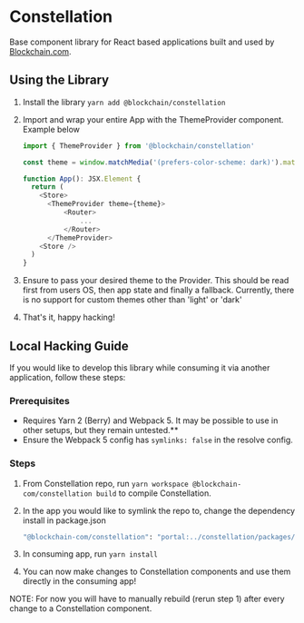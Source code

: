 # Constellation

Base component library for React based applications built and used by [Blockchain.com](blockchain.com).

## Using the Library

1. Install the library `yarn add @blockchain/constellation`
2. Import and wrap your entire App with the ThemeProvider component. Example below

   ```js
   import { ThemeProvider } from '@blockchain/constellation'

   const theme = window.matchMedia('(prefers-color-scheme: dark)').matches ? 'dark' : 'light'

   function App(): JSX.Element {
     return (
       <Store>
         <ThemeProvider theme={theme}>
             <Router>
                 ...
             </Router>
         </ThemeProvider>
       <Store />
     )
   }
   ```

3. Ensure to pass your desired theme to the Provider. This should be read first from users OS, then app state and finally a fallback. Currently, there is no support for custom themes other than 'light' or 'dark'
4. That's it, happy hacking!

## Local Hacking Guide

If you would like to develop this library while consuming it via another application, follow these steps:

### Prerequisites

- Requires Yarn 2 (Berry) and Webpack 5. It may be possible to use in other setups, but they remain untested.\*\*
- Ensure the Webpack 5 config has `symlinks: false` in the resolve config.

### Steps

1. From Constellation repo, run `yarn workspace @blockchain-com/constellation build` to compile Constellation.
2. In the app you would like to symlink the repo to, change the dependency install in package.json

   ```sh
   "@blockchain-com/constellation": "portal:../constellation/packages/constellation", // relative path may be different!
   ```

3. In consuming app, run `yarn install`
4. You can now make changes to Constellation components and use them directly in the consuming app!

NOTE: For now you will have to manually rebuild (rerun step 1) after every change to a Constellation component.
